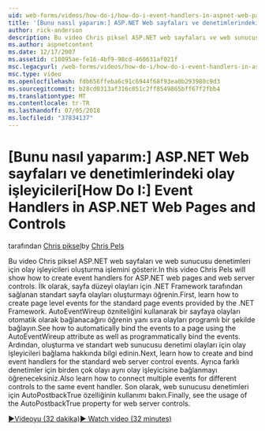 ```yaml
---
uid: web-forms/videos/how-do-i/how-do-i-event-handlers-in-aspnet-web-pages-and-controls
title: '[Bunu nasıl yaparım:] ASP.NET Web sayfaları ve denetimlerindeki olay işleyicileri | Microsoft Docs'
author: rick-anderson
description: Bu video Chris piksel ASP.NET web sayfaları ve web sunucusu denetimleri için olay işleyicileri oluşturma işlemini gösterir. İlk olarak, sayfa düzeyinde olaylar f oluşturma konusunda bilgi edinin...
ms.author: aspnetcontent
ms.date: 12/17/2007
ms.assetid: c18095ae-fe16-4bf9-98cd-460631af021f
msc.legacyurl: /web-forms/videos/how-do-i/how-do-i-event-handlers-in-aspnet-web-pages-and-controls
msc.type: video
ms.openlocfilehash: fdb656ffeba6c91c6944f68f93ea0b293980c9d3
ms.sourcegitcommit: b28cd0313af316c051c2ff8549865bff67f2fbb4
ms.translationtype: MT
ms.contentlocale: tr-TR
ms.lasthandoff: 07/05/2018
ms.locfileid: "37834137"
---
```

<a name="how-do-i-event-handlers-in-aspnet-web-pages-and-controls"></a><span data-ttu-id="f503c-104">[Bunu nasıl yaparım:] ASP.NET Web sayfaları ve denetimlerindeki olay işleyicileri</span><span class="sxs-lookup"><span data-stu-id="f503c-104">[How Do I:] Event Handlers in ASP.NET Web Pages and Controls</span></span>
====================
<span data-ttu-id="f503c-105">tarafından [Chris piksel](https://twitter.com/chrispels)</span><span class="sxs-lookup"><span data-stu-id="f503c-105">by [Chris Pels](https://twitter.com/chrispels)</span></span>

<span data-ttu-id="f503c-106">Bu video Chris piksel ASP.NET web sayfaları ve web sunucusu denetimleri için olay işleyicileri oluşturma işlemini gösterir.</span><span class="sxs-lookup"><span data-stu-id="f503c-106">In this video Chris Pels will show how to create event handlers for ASP.NET web pages and web server controls.</span></span> <span data-ttu-id="f503c-107">İlk olarak, sayfa düzeyi olayları için .NET Framework tarafından sağlanan standart sayfa olayları oluşturmayı öğrenin.</span><span class="sxs-lookup"><span data-stu-id="f503c-107">First, learn how to create page level events for the standard page events provided by the .NET Framework.</span></span> <span data-ttu-id="f503c-108">AutoEventWireup özniteliğini kullanarak bir sayfaya olayları otomatik olarak bağlanacağını öğrenin yanı sıra olayları programlı bir şekilde bağlayın.</span><span class="sxs-lookup"><span data-stu-id="f503c-108">See how to automatically bind the events to a page using the AutoEventWireup attribute as well as programmatically bind the events.</span></span> <span data-ttu-id="f503c-109">Ardından, oluşturma ve standart web sunucusu denetimi olayları için olay işleyicileri bağlama hakkında bilgi edinin.</span><span class="sxs-lookup"><span data-stu-id="f503c-109">Next, learn how to create and bind event handlers for the standard web server control events.</span></span> <span data-ttu-id="f503c-110">Ayrıca farklı denetimler için birden çok olayı aynı olay işleyicisine bağlanmayı öğreneceksiniz.</span><span class="sxs-lookup"><span data-stu-id="f503c-110">Also learn how to connect multiple events for different controls to the same event handler.</span></span> <span data-ttu-id="f503c-111">Son olarak, web sunucusu denetimleri için AutoPostbackTrue özelliğinin kullanımı bakın.</span><span class="sxs-lookup"><span data-stu-id="f503c-111">Finally, see the usage of the AutoPostbackTrue property for web server controls.</span></span>

[<span data-ttu-id="f503c-112">&#9654;Videoyu (32 dakika)</span><span class="sxs-lookup"><span data-stu-id="f503c-112">&#9654; Watch video (32 minutes)</span></span>](https://channel9.msdn.com/Blogs/ASP-NET-Site-Videos/how-do-i-event-handlers-in-aspnet-web-pages-and-controls)

